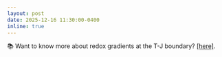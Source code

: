 ```yaml
---
layout: post
date: 2025-12-16 11:30:00-0400
inline: true
---
```


📚 Want to know more about redox gradients at the T-J boundary? <a href="https://www.sciencedirect.com/science/article/pii/S0009254124006107?dgcid=coauthor" target="_blank" >[here]</a>.
